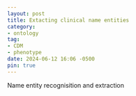 ```yaml
---
layout: post
title: Extacting clinical name entities
category:
- ontology
tag:
- CDM
- phenotype
date: 2024-06-12 16:06 -0500
pin: true
---
```

Name entity recognisition and extraction

